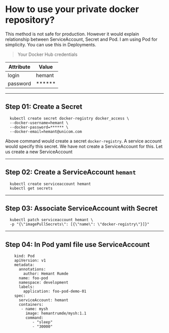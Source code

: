 # How to use your private docker repository?

This method is not safe for production. However it would explain relationship between ServiceAccount, Secret and Pod.
I am using Pod for simplicity. You can use this in Deployments.

> Your Docker Hub credentials

Attribute     | Value
------------- |---------------
login         | hemant
password      | ******

---
## Step 01: Create a Secret
```
  kubectl create secret docker-registry docker_access \
  --docker-username=hemant \
  --docker-password=****** \
  --docker-email=hemant@unicom.com

```
Above command would create a secret <code>docker-registry</code>. A service account would specify this secret.
We have not create a ServiceAccount for this. Let us create a new ServiceAccount

---
## Step 02: Create a ServiceAccount <code>hemant</code>
```
  kubectl create serviceaccount hemant
  kubectl get secrets
```
---
## Step 03: Associate ServiceAccount with Secret
```
  kubectl patch serviceaccount hemant \
  -p "{\"imagePullSecrets\": [{\"name\": \"docker-registry\"}]}"
```
---
## Step 04: In Pod yaml file use ServiceAccount
```
    kind: Pod
    apiVersion: v1
    metadata:
      annotations:
        author: Hemant Rumde
      name: foo-pod
      namespace: development
      labels:
        application: foo-pod-demo-01
    spec:
      serviceAccount: hemant
      containers:
       - name: mysh
         image: hemantrumde/mysh:1.1
         command:
            - "sleep"
            - "30000"
```
